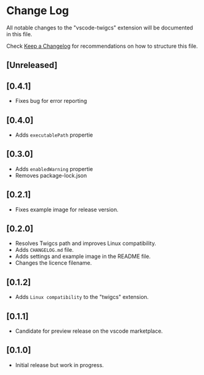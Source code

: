 # Change Log

All notable changes to the "vscode-twigcs" extension will be documented in this file.

Check [Keep a Changelog](http://keepachangelog.com/) for recommendations on how to structure this file.

## [Unreleased]

## [0.4.1]

- Fixes bug for error reporting

## [0.4.0]

- Adds `executablePath` propertie

## [0.3.0]

- Adds `enabledWarning` propertie
- Removes package-lock.json

## [0.2.1]

- Fixes example image for release version.

## [0.2.0]

- Resolves Twigcs path and improves Linux compatibility.
- Adds `CHANGELOG.md` file.
- Adds settings and example image in the README file.
- Changes the licence filename.

## [0.1.2]

- Adds `Linux compatibility` to the "twigcs" extension.

## [0.1.1]

- Candidate for preview release on the vscode marketplace.

## [0.1.0]

- Initial release but work in progress.
